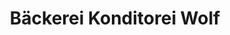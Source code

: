 ---
title: "Bäckerei Konditorei Wolf"
url: /augsburg/baeckerei-konditorei-wolf-frauentorstrasse/
shop: Bäckerei
---